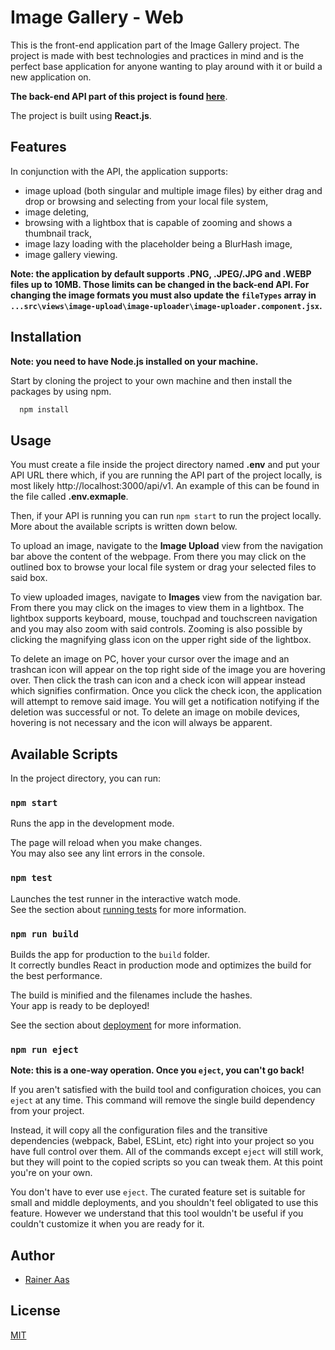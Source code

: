 # Image Gallery - Web

This is the front-end application part of the Image Gallery project. The project is made with best technologies and practices in mind and is the perfect base application for anyone wanting to play around with it or build a new application on.  

**The back-end API part of this project is found [here](https://github.com/RainerAas/image-gallery-api)**.

The project is built using **React.js**.

## Features

In conjunction with the API, the application supports:

* image upload (both singular and multiple image files) by either drag and drop or browsing and selecting from your local file system,
* image deleting,
* browsing with a lightbox that is capable of zooming and shows a thumbnail track,
* image lazy loading with the placeholder being a BlurHash image,
* image gallery viewing.  

**Note: the application by default supports .PNG, .JPEG/.JPG and .WEBP files up to 10MB. Those limits can be changed in the back-end API. For changing the image formats you must also update the `fileTypes` array in `...src\views\image-upload\image-uploader\image-uploader.component.jsx`.**

## Installation

**Note: you need to have Node.js installed on your machine.**

Start by cloning the project to your own machine and then install the packages by using npm.

```bash
  npm install
```
    
## Usage

You must create a file inside the project directory named **.env** and put your API URL there which, if you are running the API part of the project locally, is most likely http://localhost:3000/api/v1. An example of this can be found in the file called **.env.exmaple**.  

Then, if your API is running you can run `npm start` to run the project locally. More about the available scripts is written down below.  

To upload an image, navigate to the **Image Upload** view from the navigation bar above the content of the webpage. From there you may click on the outlined box to browse your local file system or drag your selected files to said box.  

To view uploaded images, navigate to **Images** view from the navigation bar. From there you may click on the images to view them in a lightbox. The lightbox supports keyboard, mouse, touchpad and touchscreen navigation and you may also zoom with said controls. Zooming is also possible by clicking the magnifying glass icon on the upper right side of the lightbox.  

To delete an image on PC, hover your cursor over the image and an trashcan icon will appear on the top right side of the image you are hovering over. Then click the trash can icon and a check icon will appear instead which signifies confirmation. Once you click the check icon, the application will attempt to remove said image. You will get a notification notifying if the deletion was successful or not. To delete an image on mobile devices, hovering is not necessary and the icon will always be apparent.

## Available Scripts

In the project directory, you can run:

### `npm start`

Runs the app in the development mode.

The page will reload when you make changes.  
You may also see any lint errors in the console.

### `npm test`

Launches the test runner in the interactive watch mode.  
See the section about [running tests](https://facebook.github.io/create-react-app/docs/running-tests) for more information.

### `npm run build`

Builds the app for production to the `build` folder.  
It correctly bundles React in production mode and optimizes the build for the best performance.

The build is minified and the filenames include the hashes.  
Your app is ready to be deployed!  

See the section about [deployment](https://facebook.github.io/create-react-app/docs/deployment) for more information.

### `npm run eject`

**Note: this is a one-way operation. Once you `eject`, you can't go back!**

If you aren't satisfied with the build tool and configuration choices, you can `eject` at any time. This command will remove the single build dependency from your project.

Instead, it will copy all the configuration files and the transitive dependencies (webpack, Babel, ESLint, etc) right into your project so you have full control over them. All of the commands except `eject` will still work, but they will point to the copied scripts so you can tweak them. At this point you're on your own.

You don't have to ever use `eject`. The curated feature set is suitable for small and middle deployments, and you shouldn't feel obligated to use this feature. However we understand that this tool wouldn't be useful if you couldn't customize it when you are ready for it.

## Author

- [Rainer Aas](https://github.com/RainerAas)

## License

[MIT](https://choosealicense.com/licenses/mit/)
